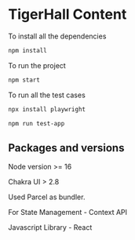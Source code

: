 # TigerHall Content

To install all the dependencies
```bash
npm install
```

To run the project
```bash
npm start
```

To run all the test cases
```bash
npx install playwright
```
```bash
npm run test-app
```


## Packages and versions

Node version  >= 16

Chakra UI > 2.8

Used Parcel as bundler.

For State Management - Context API

Javascript Library - React

